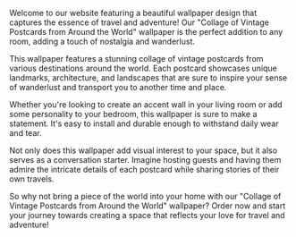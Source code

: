 <!--
Write me content for website with wallpaper "A collage of vintage postcards from around the world"
-->

<!--font:Poppins-->

Welcome to our website featuring a beautiful wallpaper design that captures the essence of travel and adventure! Our "Collage of Vintage Postcards from Around the World" wallpaper is the perfect addition to any room, adding a touch of nostalgia and wanderlust.

This wallpaper features a stunning collage of vintage postcards from various destinations around the world. Each postcard showcases unique landmarks, architecture, and landscapes that are sure to inspire your sense of wanderlust and transport you to another time and place.

Whether you're looking to create an accent wall in your living room or add some personality to your bedroom, this wallpaper is sure to make a statement. It's easy to install and durable enough to withstand daily wear and tear.

Not only does this wallpaper add visual interest to your space, but it also serves as a conversation starter. Imagine hosting guests and having them admire the intricate details of each postcard while sharing stories of their own travels.

So why not bring a piece of the world into your home with our "Collage of Vintage Postcards from Around the World" wallpaper? Order now and start your journey towards creating a space that reflects your love for travel and adventure!
